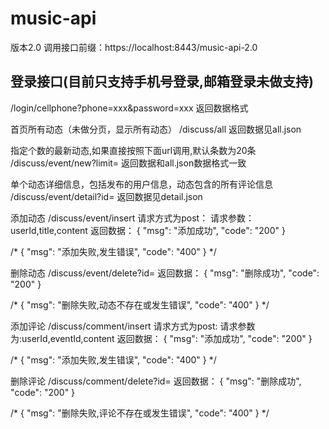 # music-api
版本2.0
调用接口前缀：https://localhost:8443/music-api-2.0

## 登录接口(目前只支持手机号登录,邮箱登录未做支持)
/login/cellphone?phone=xxx&password=xxx
返回数据格式



首页所有动态（未做分页，显示所有动态）
/discuss/all
返回数据见all.json

指定个数的最新动态,如果直接按照下面url调用,默认条数为20条
/discuss/event/new?limit=
返回数据和all.json数据格式一致

单个动态详细信息，包括发布的用户信息，动态包含的所有评论信息
/discuss/event/detail?id=
返回数据见detail.json

添加动态
/discuss/event/insert
请求方式为post：
请求参数：userId,title,content
返回数据：
{
  "msg": "添加成功",
  "code": "200"
}

/*
{
  "msg": "添加失败,发生错误",
  "code": "400"
}
*/

删除动态
/discuss/event/delete?id=
返回数据：
{
  "msg": "删除成功",
  "code": "200"
}

/*
{
  "msg": "删除失败,动态不存在或发生错误",
  "code": "400"
}
*/

添加评论
/discuss/comment/insert
请求方式为post:
请求参数为:userId,eventId,content
返回数据：
{
  "msg": "添加成功",
  "code": "200"
}

/*
{
  "msg": "添加失败,发生错误",
  "code": "400"
}
*/

删除评论
/discuss/comment/delete?id=
返回数据：
{
  "msg": "删除成功",
  "code": "200"
}

/*
{
  "msg": "删除失败,评论不存在或发生错误",
  "code": "400"
}
*/
